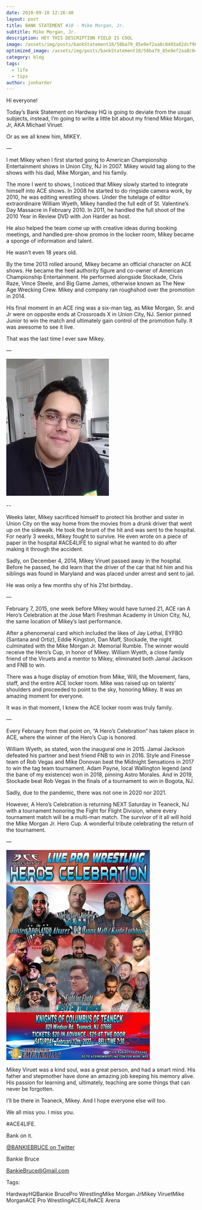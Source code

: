 ```yaml
---
date: 2010-09-10 12:26:40
layout: post
title: BANK STATEMENT #18 - Mike Morgan, Jr.
subtitle: Mike Morgan, Jr.
description: HEY THIS DESCRIPTION FIELD IS COOL
image: /assets/img/posts/bankStatement18/58ba79_85e9ef2aa8c0493a82dcf98d2708d14b_mv2.webp
optimized_image: /assets/img/posts/bankStatement18/58ba79_85e9ef2aa8c0493a82dcf98d2708d14b_mv2.webp
category: blog
tags:
  - life
  - tips
author: jonharder
---
```


Hi everyone!


Today’s Bank Statement on Hardway HQ is going to deviate from the usual subjects, instead, I’m going to write a little bit about my friend Mike Morgan, Jr, AKA Michael Viruet.


Or as we all knew him, MIKEY.


—


I met Mikey when I first started going to American Championship Entertainment shows in Union City, NJ in 2007. Mikey would tag along to the shows with his dad, Mike Morgan, and his family. 


The more I went to shows, I noticed that Mikey slowly started to integrate himself into ACE shows. In 2008 he started to do ringside camera work, by 2010, he was editing wrestling shows. Under the tutelage of editor extraordinaire William Wyeth, Mikey handled the full edit of St. Valentine’s Day Massacre in February 2010. In 2011, he handled the full shoot of the 2010 Year in Review DVD with Jon Harder as host.


He also helped the team come up with creative ideas during booking meetings, and handled pre-show promos in the locker room, Mikey became a sponge of information and talent.


He wasn’t even 18 years old.


By the time 2013 rolled around, Mikey became an official character on ACE shows. He became the heel authority figure and co-owner of American Championship Entertainment. He performed alongside Stockade, Chris Raze, Vince Steele, and Big Game James, otherwise known as The New Age Wrecking Crew.  Mikey and company ran roughshod over the promotion in 2014.


His final moment in an ACE ring was a six-man tag, as Mike Morgan, Sr. and Jr were on opposite ends at Crossroads X in Union City, NJ. Senior pinned Junior to win the match and ultimately gain control of the promotion fully. It was awesome to see it live.


That was the last time I ever saw Mikey.


—



<img src="/docs/assets/img/posts/bankStatement18/58ba79_664549ef6c0c4c3b9b5c3b4709850c1a_mv2.webp" alt="Italian Trulli">

--

Weeks later, Mikey sacrificed himself to protect his brother and sister in Union City on the way home from the movies from a drunk driver that went up on the sidewalk. He took the brunt of the hit and was sent to the hospital. For nearly 3 weeks, Mikey fought to survive. He even wrote on a piece of paper in the hospital #ACE4LIFE to signal what he wanted to do after making it through the accident.


Sadly, on December 4, 2014, Mikey Viruet passed away in the hospital. Before he passed, he did learn that the driver of the car that hit him and his siblings was found in Maryland and was placed under arrest and sent to jail.


He was only a few months shy of his 21st birthday..


—


February 7, 2015, one week before Mikey would have turned 21, ACE ran A Hero’s Celebration at the Jose Marti Freshman Academy in Union City, NJ, the same location of Mikey’s  last performance.


After a phenomenal card which included the likes of Jay Lethal, EYFBO (Santana and Ortiz), Eddie Kingston, Dan Maff, Stockade, the night culminated with the Mike Morgan Jr. Memorial Rumble.  The winner would receive the Hero’s Cup, in honor of Mikey. William Wyeth, a close family friend of the Viruets and a mentor to Mikey, eliminated both Jamal Jackson and FNB to win.


There was a huge display of emotion from Mike, Will, the Movement, fans, staff, and the entire ACE locker room. Mike was raised up on talents’ shoulders and proceeded to point to the sky, honoring Mikey. It was an amazing moment for everyone.


It was in that moment, I knew the ACE locker room was truly family.


—


Every February from that point on, “A Hero’s Celebration” has taken place in ACE, where the winner of the Hero’s Cup is honored.


William Wyeth, as stated, won the inaugural one in 2015. Jamal Jackson defeated his partner and best friend FNB to win in 2016. Style and Finesse team of Rob Vegas and Mike Donovan beat the Midnight Sensations in 2017 to win the tag team tournament. Adam Payne, local Wallington legend (and the bane of my existence) won in 2018, pinning Astro Morales. And in 2019, Stockade beat Rob Vegas in the finals of a tournament to win in Bogota, NJ.


Sadly, due to the pandemic, there was not one in 2020 nor 2021.


However, A Hero’s Celebration is returning NEXT Saturday in Teaneck, NJ with a tournament honoring the Fight for Flight Division, where every tournament match will be a multi-man match. The survivor of it all will hold the Mike Morgan Jr. Hero Cup. A wonderful tribute celebrating the return of the tournament.

—

<img src="/docs/assets/img/posts/bankStatement18/58ba79_c135a52b81a9457aaba8e3f9f6af9df3_mv2.webp" alt="Italian Trulli">

Mikey Viruet was a kind soul, was a great person, and had a smart mind. His father and stepmother have done an amazing job keeping his memory alive. His passion for learning and, ultimately, teaching are some things that can never be forgotten.


I’ll be there in Teaneck, Mikey. And I hope everyone else will too.


We all miss you. I miss you.


#ACE4LIFE.


Bank on it.

<a href="https://twitter.com/bankiebruce?lang=en">@BANKIEBRUCE on Twitter</a>


Bankie Bruce

<a href="mailto:BankieBruce@Gmail.com">BankieBruce@Gmail.com</a>


Tags:

HardwayHQBankie BrucePro WrestlingMike Morgan JrMikey ViruetMike MorganACE Pro WrestlingACE4LifeACE Arena